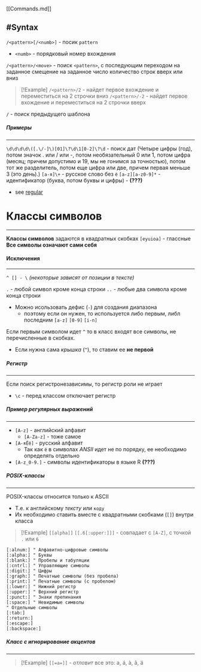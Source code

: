 [[Commands.md]]

#Syntax
---
`/<pattern>[/<numb>]` - посик `pattern`
- `<numb>` - порядковый номер вхождения

`/<pattern>/<move>` - поиск `<pattern>`, с последующим переходом на заданное смещение на заданное число количество строк вверх или вниз 
>[!Example]
`/<pattern>/2` - найдет первое вхождение и переместиться на 2 строчки вниз
`/<pattern>/-2` - найдет первое вхождение и переместиться на 2 строчки вверх

`/` - поиск предыдущего шаблона

##### Примеры
---
`\d\d\d\d\([.\/-]\)[01]\?\d\1[0-2]\?\d` - поиск дат (Четыре цифры (год), потом значок . или / или -, потом необязательный 0 или 1, потом цифра (месяц; причем допустимо и 19, мы не гонимся за точностью), потом тот же разделитель, потом еще цифра или две, причем первая меньше 3 (это день).)
`[а-я]\+` - русское слово без `ё`
`[a-z][a-z0-9]*` - идентификатор (буква, потом буквы и цифры) - **(???)**

- see [regular](vim--regular.md)



# Классы символов
---
**Классы символов** задаются в квадратных скобках 
`[eyuioa]` - глассные
**Все символы означают сами себя** 

#### Исключения
---
`^ [] - \` *(некоторые  зависят от позиции в тексте)*

`.` - любой символ кроме конца строки
`..` - любые два символа кроме конца строки

- Можно исользовать дефис (`-`) для создания диапазона
    - поэтому если он нужен, то используется либо первым, либл последним
`[a-z]`
`[0-9]`
`[i-n]`

Если первым символом идет `^` то в класс входят все символы, не перечисленные в скобках.
- Если нужна сама *крышка* (`^`), то ставим ее **не первой**

##### Регистр
---
Если поиск регистронезависимы, то регистр роли не играет
- `\с` - перед классом отключает регистр 

##### Пример регулярных выражений
---
- `[A-z]` - английский алфавит
    - `[A-Za-z]` - тоже самое
- `[А-яЁё]` - русский алфавит 
    - Так как `ё` в символах *ANSII* идет не по порядку, ее необходимо определять отдельно
- `[A-z_0-9.]` - символы идентификаторы в языке R **(???)**



##### POSIX-классы
---
POSIX-классы относится только к ASCII 
- Т.е. к английскому *тексту* или `коду`
- Их необходимо ставить вместе с квадратными скобками (`[]`) внутри класса
>[!Example]
`[[alpha]]`
`[[.6[:upper:]]]` - совпадает с `[A-Z]`, c точкой `.` или `6`
```vim
[:alnum:] " Алфавитно-цифровые символы
[:alpha:] " Буквы
[:blank:] " Пробелы и табуляции
[:cntrl:] " Управляющие символы
[:digit:] " Цифры
[:graph:] " Печатные символы (без пробела)
[:print:] " Печатные символы (c пробелом) 
[:lower:] " Нижний регистр
[:upper:] " Верхний регистр
[:punct:] " Знаки препинания
[:space:] " Невидимые символы
" Отдельные символы
[:tab:]
[:return:]
[:escape:]
[:backspace:]
```

##### Класс с игнорирование акцентов
---
>[!Example]
`[[=a=]]` - *отловит* все это: a, á, à, â, ä



